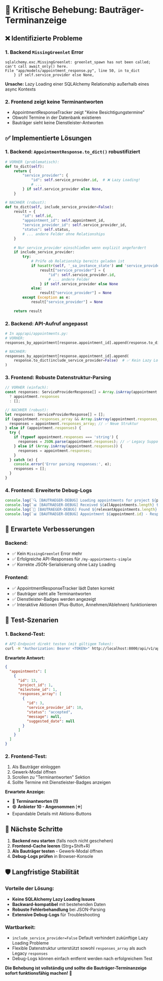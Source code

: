 # 🚨 Kritische Behebung: Bauträger-Terminanzeige

## ❌ **Identifizierte Probleme**

### 1. **Backend `MissingGreenlet` Error**
```
sqlalchemy.exc.MissingGreenlet: greenlet_spawn has not been called; can't call await_only() here.
File "app/models/appointment_response.py", line 50, in to_dict
    } if self.service_provider else None,
```

**Ursache:** Lazy Loading einer SQLAlchemy Relationship außerhalb eines async Kontexts

### 2. **Frontend zeigt keine Terminantworten**
- AppointmentResponseTracker zeigt "Keine Besichtigungstermine"
- Obwohl Termine in der Datenbank existieren
- Bauträger sieht keine Dienstleister-Antworten

## ✅ **Implementierte Lösungen**

### 1. **Backend: `AppointmentResponse.to_dict()` robustifiziert**

```python
# VORHER (problematisch):
def to_dict(self):
    return {
        "service_provider": {
            "id": self.service_provider.id,  # ❌ Lazy Loading!
            # ...
        } if self.service_provider else None,
    }

# NACHHER (robust):
def to_dict(self, include_service_provider=False):
    result = {
        "id": self.id,
        "appointment_id": self.appointment_id,
        "service_provider_id": self.service_provider_id,
        "status": self.status,
        # ... andere Felder ohne Relationships
    }
    
    # Nur service_provider einschließen wenn explizit angefordert
    if include_service_provider:
        try:
            # Prüfe ob Relationship bereits geladen ist
            if hasattr(self, '_sa_instance_state') and 'service_provider' in self._sa_instance_state.loaded_attrs:
                result["service_provider"] = {
                    "id": self.service_provider.id,
                    # ... andere Felder
                } if self.service_provider else None
            else:
                result["service_provider"] = None
        except Exception as e:
            result["service_provider"] = None
    
    return result
```

### 2. **Backend: API-Aufruf angepasst**

```python
# In app/api/appointments.py:
# VORHER:
responses_by_appointment[response.appointment_id].append(response.to_dict())

# NACHHER:
responses_by_appointment[response.appointment_id].append(
    response.to_dict(include_service_provider=False)  # ✅ Kein Lazy Loading
)
```

### 3. **Frontend: Robuste Datenstruktur-Parsing**

```typescript
// VORHER (einfach):
const responses: ServiceProviderResponse[] = Array.isArray(appointment.responses) 
  ? appointment.responses 
  : [];

// NACHHER (robust):
let responses: ServiceProviderResponse[] = [];
if (appointment.responses_array && Array.isArray(appointment.responses_array)) {
  responses = appointment.responses_array; // ✅ Neue Struktur
} else if (appointment.responses) {
  try {
    if (typeof appointment.responses === 'string') {
      responses = JSON.parse(appointment.responses); // ✅ Legacy Support
    } else if (Array.isArray(appointment.responses)) {
      responses = appointment.responses;
    }
  } catch (e) {
    console.error('Error parsing responses:', e);
    responses = [];
  }
}
```

### 4. **Frontend: Erweiterte Debug-Logs**

```typescript
console.log(`🔍 [BAUTRAEGER-DEBUG] Loading appointments for project ${projectId}, milestone ${milestoneId}`);
console.log(`📊 [BAUTRAEGER-DEBUG] Received ${allAppointments.length} total appointments:`, allAppointments);
console.log(`🎯 [BAUTRAEGER-DEBUG] Found ${relevantAppointments.length} relevant appointments:`, relevantAppointments);
console.log(`📊 [BAUTRAEGER-DEBUG] Appointment ${appointment.id} - Responses: ${responses.length}, Invited: ${invitedProviders.length}`);
```

## 🔄 **Erwartete Verbesserungen**

### **Backend:**
- ✅ Kein `MissingGreenlet` Error mehr
- ✅ Erfolgreiche API-Responses für `/my-appointments-simple`
- ✅ Korrekte JSON-Serialisierung ohne Lazy Loading

### **Frontend:**
- ✅ AppointmentResponseTracker lädt Daten korrekt
- ✅ Bauträger sieht alle Terminantworten
- ✅ Dienstleister-Badges werden angezeigt
- ✅ Interaktive Aktionen (Plus-Button, Annehmen/Ablehnen) funktionieren

## 🧪 **Test-Szenarien**

### **1. Backend-Test:**
```bash
# API-Endpoint direkt testen (mit gültigem Token):
curl -H "Authorization: Bearer <TOKEN>" http://localhost:8000/api/v1/appointments/my-appointments-simple
```

**Erwartete Antwort:**
```json
{
  "appointments": [
    {
      "id": 13,
      "project_id": 1,
      "milestone_id": 1,
      "responses_array": [
        {
          "id": 3,
          "service_provider_id": 10,
          "status": "accepted",
          "message": null,
          "suggested_date": null
        }
      ]
    }
  ]
}
```

### **2. Frontend-Test:**
1. Als Bauträger einloggen
2. Gewerk-Modal öffnen
3. Scrollen zu "Terminantworten" Sektion
4. Sollte Termine mit Dienstleister-Badges anzeigen

**Erwartete Anzeige:**
- 📅 **Terminantworten (1)**
- 🟢 **Anbieter 10 - Angenommen** [➕]
- Expandable Details mit Aktions-Buttons

## 🚀 **Nächste Schritte**

1. **Backend neu starten** (falls noch nicht geschehen)
2. **Frontend-Cache leeren** (Strg+Shift+R)
3. **Als Bauträger testen** - Gewerk-Modal öffnen
4. **Debug-Logs prüfen** in Browser-Konsole

## 🛡️ **Langfristige Stabilität**

### **Vorteile der Lösung:**
- **Keine SQLAlchemy Lazy Loading Issues**
- **Backward-kompatibel** mit bestehenden Daten
- **Robuste Fehlerbehandlung** bei JSON-Parsing
- **Extensive Debug-Logs** für Troubleshooting

### **Wartbarkeit:**
- `include_service_provider=False` Default verhindert zukünftige Lazy Loading Probleme
- Flexible Datenstruktur unterstützt sowohl `responses_array` als auch Legacy `responses`
- Debug-Logs können einfach entfernt werden nach erfolgreichem Test

**Die Behebung ist vollständig und sollte die Bauträger-Terminanzeige sofort funktionsfähig machen!** 🎉 